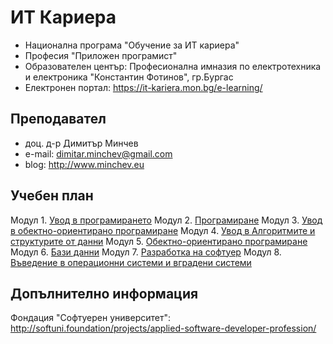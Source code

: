 # ИТ Кариера
- Национална програма "Обучение за ИТ кариера"
- Професия "Приложен програмист" 
- Образователен център: Професионална имназия по електротехника и електроника "Константин Фотинов", гр.Бургас  
- Електронен портал: https://it-kariera.mon.bg/e-learning/

## Преподавател
- доц. д-р Димитър Минчев
- e-mail: dimitar.minchev@gmail.com 
- blog: http://www.minchev.eu

## Учебен план
Модул 1. [Увод в програмирането](1.%20Introduction%20to%20Programming)
Модул 2. [Програмиране](2.%20Programming)
Модул 3. [Увод в обектно-ориентирано програмиране](3.%20Introduction%20to%20Object%20Oriented%20Programming)
Модул 4. [Увод в Алгоритмите и структурите от данни](4.%20Introduction%20to%20Algorithms%20and%20Data%20Structures)
Модул 5. [Обектно-ориентирано програмиране](5.%20Object%20Oriented%20Programming)
Модул 6. [Бази данни](6.%20Databases)
Модул 7. [Разработка на софтуер](7.%20Software%20Development)
Модул 8. [Въведение в операционни системи и вградени системи](8.%20OS%20and%20Embeded%20OS%20Intro)

## Допълнително информация
Фондация "Софтуерен университет": http://softuni.foundation/projects/applied-software-developer-profession/

